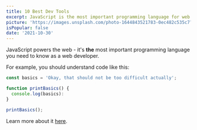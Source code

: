 ```yaml
---
title: 10 Best Dev Tools
excerpt: JavaScript is the most important programming language for web development. You probably don't know it well enough!
picture: 'https://images.unsplash.com/photo-1644843521783-0ec482c535c7?crop=entropy&cs=tinysrgb&fit=max&fm=jpg&ixid=MnwxfDB8MXxyYW5kb218MHx8fHx8fHx8MTY0NTY0Njc4NQ&ixlib=rb-1.2.1&q=80&w=1080'
isPopular: false
date: '2021-10-30'
---
```


JavaScript powers the web - it's **the** most important programming language you need to know as a web developer.

For example, you should understand code like this:

```js
const basics = 'Okay, that should not be too difficult actually';

function printBasics() {
  console.log(basics):
}

printBasics();
```

Learn more about it [here](https://academind.com).
